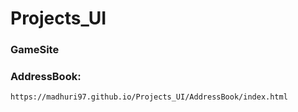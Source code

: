 # Projects_UI

### GameSite


### AddressBook:
    https://madhuri97.github.io/Projects_UI/AddressBook/index.html
